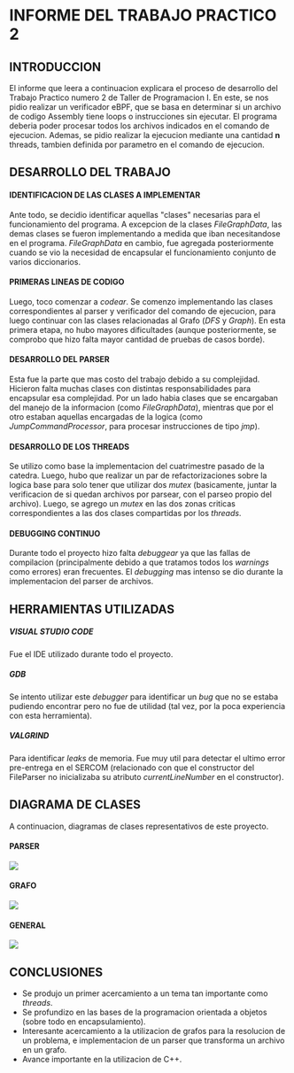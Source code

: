 # INFORME DEL TRABAJO PRACTICO 2

## INTRODUCCION

El informe que leera a continuacion explicara el proceso de desarrollo del Trabajo Practico numero 2 de Taller de Programacion I.
En este, se nos pidio realizar un verificador eBPF, que se basa en determinar si un archivo de codigo Assembly tiene loops o instrucciones sin ejecutar. El programa deberia poder procesar todos los archivos indicados en el comando de ejecucion.
Ademas, se pidio realizar la ejecucion mediante una cantidad **n** threads, tambien definida por parametro en el comando de ejecucion.

## DESARROLLO DEL TRABAJO

#### IDENTIFICACION DE LAS CLASES A IMPLEMENTAR

Ante todo, se decidio identificar aquellas "clases" necesarias para el funcionamiento del programa. A excepcion de la clases _FileGraphData_, las demas clases se fueron implementando a medida que iban necesitandose en el programa. _FileGraphData_ en cambio, fue agregada posteriormente cuando se vio la necesidad de encapsular el funcionamiento conjunto de varios diccionarios.

#### PRIMERAS LINEAS DE CODIGO

Luego, toco comenzar a _codear_. Se comenzo implementando las clases correspondientes al parser y verificador del comando de ejecucion, para luego continuar con las clases relacionadas al Grafo (_DFS_ y _Graph_).
En esta primera etapa, no hubo mayores dificultades (aunque posteriormente, se comprobo que hizo falta mayor cantidad de pruebas de casos borde).

#### DESARROLLO DEL PARSER

Esta fue la parte que mas costo del trabajo debido a su complejidad. Hicieron falta muchas clases con distintas responsabilidades para encapsular esa complejidad. Por un lado habia clases que se encargaban del manejo de la informacion (como _FileGraphData_), mientras que por el otro estaban aquellas encargadas de la logica (como _JumpCommandProcessor_, para procesar instrucciones de tipo _jmp_).

#### DESARROLLO DE LOS THREADS

Se utilizo como base la implementacion del cuatrimestre pasado de la catedra. Luego, hubo que realizar un par de refactorizaciones sobre la logica base para solo tener que utilizar dos _mutex_ (basicamente, juntar la verificacion de si quedan archivos por parsear, con el parseo propio del archivo).
Luego, se agrego un _mutex_ en las dos zonas criticas correspondientes a las dos clases compartidas por los _threads_.

#### DEBUGGING CONTINUO

Durante todo el proyecto hizo falta _debuggear_ ya que las fallas de compilacion (principalmente debido a que tratamos todos los _warnings_ como errores) eran frecuentes. El _debugging_ mas intenso se dio durante la implementacion del parser de archivos.

## HERRAMIENTAS UTILIZADAS

##### VISUAL STUDIO CODE

Fue el IDE utilizado durante todo el proyecto.

##### GDB

Se intento utilizar este _debugger_ para identificar un _bug_ que no se estaba pudiendo encontrar pero no fue de utilidad (tal vez, por la poca experiencia con esta herramienta).

##### VALGRIND

Para identificar _leaks_ de memoria. Fue muy util para detectar el ultimo error pre-entrega en el SERCOM (relacionado con que el constructor del FileParser no inicializaba su atributo _currentLineNumber_ en el constructor).

## DIAGRAMA DE CLASES

A continuacion, diagramas de clases representativos de este proyecto.

#### PARSER

![](https://github.com/joaquinfontela/tp2-taller/blob/master/utils/pictures/diagrama1.png)

#### GRAFO

![](https://github.com/joaquinfontela/tp2-taller/blob/master/utils/pictures/diagrama2.png)

#### GENERAL

![](https://github.com/joaquinfontela/tp2-taller/blob/master/utils/pictures/diagrama3.png)

## CONCLUSIONES

- Se produjo un primer acercamiento a un tema tan importante como _threads_.
- Se profundizo en las bases de la programacion orientada a objetos (sobre todo en encapsulamiento).
- Interesante acercamiento a la utilizacion de grafos para la resolucion de un problema, e implementacion de un parser que transforma un archivo en un grafo.
- Avance importante en la utilizacion de C++.
